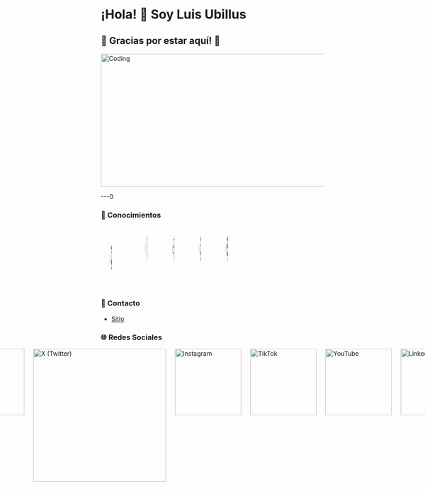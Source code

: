 # ¡Hola! 👋 Soy Luis Ubillus

## 🙌 Gracias por estar aquí!  🙌
<img src="https://i.giphy.com/media/v1.Y2lkPTc5MGI3NjExZTg3YzVzZ3IyOGFoZXV6bWhkcWd3a3V1eXdjb3g0NTh0Z2s5em85MCZlcD12MV9pbnRlcm5hbF9naWZfYnlfaWQmY3Q9Zw/3o7aDfulMGefshaQBW/giphy.gif" alt="Coding" style="width: 800px; height:300px;">



---0

### 📌 Conocimientos
<div style="display: flex; flex-wrap: wrap; gap: 10px;">
  <img src="https://img.shields.io/badge/-HTML-E34F26?logo=html5&logoColor=white" alt="HTML" style="border-radius: 50%; width: 10%; margin:20px; height: 100px;">
  <img src="https://img.shields.io/badge/-CSS-1572B6?logo=css3&logoColor=white" alt="CSS" style="border-radius: 50%; width: 10%; height: 100px;">
  <img src="https://img.shields.io/badge/-JavaScript-F7DF1E?logo=javascript&logoColor=black" alt="JavaScript" style="border-radius: 50%; width: 10%; height: 100px;">
  <img src="https://img.shields.io/badge/-Python-3776AB?logo=python&logoColor=white" alt="Python" style="border-radius: 50%; width: 10%; height: 100px;">
  <img src="https://img.shields.io/badge/-Linux-FCC624?logo=linux&logoColor=black" alt="Linux" style="border-radius: 50%; width: 10%; height: 100px;">
</div>

### 💬 Contacto
- [Sitio](https://github.com/lcue1/)

### 🌐 Redes Sociales
<div style="display: flex; gap: 20px; justify-content: center;">
  <a href="https://www.facebook.com/tuusuario" target="_blank">
    <img src="https://upload.wikimedia.org/wikipedia/commons/5/51/Facebook_f_logo_%282019%29.svg" alt="Facebook" style="width: 150px; height: 150px;">
  </a>
  <a href="https://x.com/tuusuario" target="_blank">
    <img src="https://upload.wikimedia.org/wikipedia/commons/6/60/Twitter_Logo_2021.svg" alt="X (Twitter)" style="width: 300px; height: 300px;">
  </a>
  <a href="https://www.instagram.com/tuusuario" target="_blank">
    <img src="https://upload.wikimedia.org/wikipedia/commons/a/a5/Instagram_icon.png" alt="Instagram" style="width: 150px; height: 150px;">
  </a>
  <a href="https://www.tiktok.com/@tuusuario" target="_blank">
    <img src="https://upload.wikimedia.org/wikipedia/commons/6/69/TikTok_logo_2021.svg" alt="TikTok" style="width: 150px; height: 150px;">
  </a>
  <a href="https://www.youtube.com/c/tuusuario" target="_blank">
    <img src="https://upload.wikimedia.org/wikipedia/commons/4/42/YouTube_icon_%282013-2017%29.png" alt="YouTube" style="width: 150px; height: 150px;">
  </a>
  <a href="https://www.linkedin.com/in/tuusuario" target="_blank">
    <img src="https://upload.wikimedia.org/wikipedia/commons/0/01/LinkedIn_Logo_2013_2019.svg" alt="LinkedIn" style="width: 150px; height: 150px;">
  </a>
</div>
